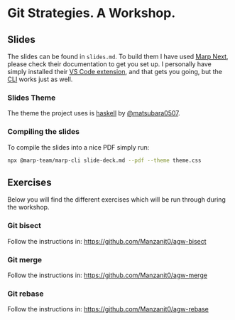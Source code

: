 # Git Strategies. A Workshop.

## Slides

The slides can be found in `slides.md`. To build them I have used
[Marp Next](https://github.com/marp-team/marp), please check their documentation
to get you set up. I personally have simply installed their
[VS Code extension](https://github.com/marp-team/marp-vscode),
and that gets you going, but the [CLI](https://github.com/marp-team/marp-cli)
works just as well.

### Slides Theme

The theme the project uses is [haskell](https://github.com/matsubara0507/marp-themes)
by [@matsubara0507](https://github.com/matsubara0507). 

### Compiling the slides

To compile the slides into a nice PDF simply run:

```bash
npx @marp-team/marp-cli slide-deck.md --pdf --theme theme.css
```

## Exercises

Below you will find the different exercises which will be run through during
the workshop.

### Git bisect

Follow the instructions in: https://github.com/Manzanit0/agw-bisect

### Git merge

Follow the instructions in: https://github.com/Manzanit0/agw-merge

### Git rebase

Follow the instructions in: https://github.com/Manzanit0/agw-rebase
